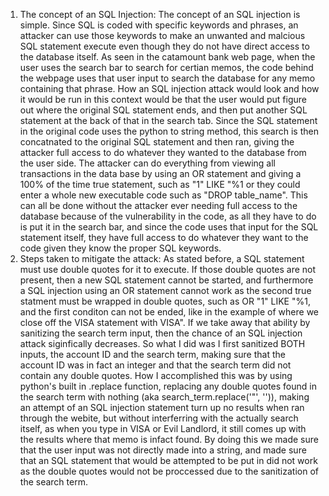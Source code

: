 1. The concept of an SQL Injection: The concept of an SQL injection is simple. Since SQL is coded with specific keywords and phrases, an attacker can use those keywords to make an unwanted and malcious SQL statement execute even though they do not have direct access to the database itself. As seen in the catamount bank web page, when the user uses the search bar to search for certian memos, the code behind the webpage uses that user input to search the database for any memo containing that phrase. How an SQL injection attack would look and how it would be run in this context would be that the user would put figure out where the original SQL statement ends, and then put another SQL statement at the back of that in the search tab. Since the SQL statement in the original code uses the python to string method, this search is then concatnated to the original SQL statement and then ran, giving the attacker full access to do whatever they wanted to the database from the user side. The attacker can do everything from viewing all transactions in the data base by using an OR statement and giving a 100% of the time true statement, such as "1" LIKE "%1 or they could enter a whole new executable code such as "DROP table_name". This can all be done without the attacker ever needing full access to the database because of the vulnerability in the code, as all they have to do is put it in the search bar, and since the code uses that input for the SQL statement itself, they have full access to do whatever they want to the code given they know the proper SQL keywords.
2. Steps taken to mitigate the attack: As stated before, a SQL statement must use double quotes for it to execute. If those double quotes are not present, then a new SQL statement cannot be started, and furthermore a SQL injection using an OR statement cannot work as the second true statment must be wrapped in double quotes, such as OR "1" LIKE "%1, and the first conditon can not be ended, like in the example of where we close off the VISA statement with VISA". If we take away that ability by sanitizing the search term input, then the chance of an SQL injection attack siginfically decreases. So what I did was I first sanitized BOTH inputs, the account ID and the search term, making sure that the account ID was in fact an integer and that the search term did not contain any double quotes. How I accomplished this was by using python's built in .replace function, replacing any double quotes found in the search term with nothing (aka search_term.replace('"', '')), making an attempt of an SQL injection statement turn up no results when ran through the webite, but without interferring with the actually search itself, as when you type in VISA or Evil Landlord, it still comes up with the results where that memo is infact found. By doing this we made sure that the user input was not directly made into a string, and made sure that an SQL statement that would be attempted to be put in did not work as the double quotes would not be proccessed due to the sanitization of the search term.
